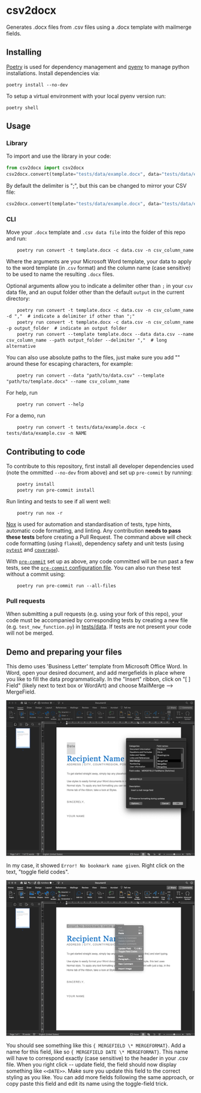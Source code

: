# csv2docx

Generates .docx files from .csv files using a .docx template with mailmerge fields.

## Installing

[Poetry](https://python-poetry.org/) is used for dependency management and
[pyenv](https://github.com/pyenv/pyenv) to manage python installations. Install dependencies via:

    poetry install --no-dev

To setup a virtual environment with your local pyenv version run:

    poetry shell

## Usage

### Library

To import and use the library in your code:

```python
from csv2docx import csv2docx
csv2docx.convert(template="tests/data/example.docx", data="tests/data/example.csv", name="NAME")
```
By default the delimiter is ";", but this can be changed to mirror your CSV file:

```python
csv2docx.convert(template="tests/data/example.docx", data="tests/data/example.csv", name="NAME", delimiter=",")
```

### CLI

Move your `.docx` template and `.csv data file` into the folder of this repo and run:

```shell
    poetry run convert -t template.docx -c data.csv -n csv_column_name
```

Where the arguments are your Microsoft Word template, your data to apply to the word template (in .`csv` format) and the column name (case sensitive) to be used to name the resulting `.docx` files.

Optional arguments allow you to indicate a delimiter other than `;` in your `csv` data file, and an ouput folder other than the default `output` in the current directory:

```shell
    poetry run convert -t template.docx -c data.csv -n csv_column_name -d ","  # indicate a delimiter if other than ";"
    poetry run convert -t template.docx -c data.csv -n csv_column_name -p output_folder  # indicate an output folder
    poetry run convert --template template.docx --data data.csv --name csv_column_name --path output_folder --delimiter ","  # long alternative
```

You can also use absolute paths to the files, just make sure you add "" around these for escaping characters, for example:

```shell
    poetry run convert --data "path/to/data.csv" --template "path/to/template.docx" --name csv_column_name
```

For help, run

```shell
    poetry run convert --help
```

For a demo, run

```shell
    poetry run convert -t tests/data/example.docx -c tests/data/example.csv -n NAME
```


## Contributing to code

To contribute to this repository, first install all developer dependencies used (note the ommitted `--no-dev` from above) and set up `pre-commit` by running:

```shell
    poetry install
    poetry run pre-commit install
```

Run linting and tests to see if all went well:

```shell
    poetry run nox -r
```

[Nox](https://nox.thea.codes/) is used for automation and standardisation of tests, type hints, automatic code formatting, and linting. Any contribution **needs to pass these tests** before creating a Pull Request. The command above will check code formatting (using `flake8`), dependency safety and unit tests (using [`pytest`](https://docs.pytest.org/en/latest/) and [`coverage`](https://coverage.readthedocs.io/)).

With [`pre-commit`](https://pre-commit.com/) set up as above, any code committed will be run past a few tests, see the [`pre-commit` configuration file](.pre-commit-config.yaml). You can also run these test without a commit using:

```shell
    poetry run pre-commit run --all-files
```

### Pull requests
When submitting a pull requests (e.g. using your fork of this repo), your code must be accompanied by corresponding tests by creating a new file (e.g. `test_new_function.py`) in [tests/data](tests/data). If tests are not present your code will not be merged.

## Demo and preparing your files
This demo uses 'Business Letter' template from Microsoft Office Word. In Word, open your desired document, and add mergefields in place where you like to fill the data programmatically. In the "Insert" ribbon, click on "[ ] Field" (likely next to text box or WordArt) and choose MailMerge --> MergeField.

![Insert Field, Mailmerge, Mergefield](images/1_add_field.png)

In my case, it showed `Error! No bookmark name given`. Right click on the text, "toggle field codes".

![Rightcick, toggle field to show the fieldcode](images/2_toggle_field.png)

You should see something like this `{ MERGEFIELD \* MERGEFORMAT}`. Add a name for this field, like so `{ MERGEFIELD DATE \* MERGEFORMAT}`. This name will have to correspond exactly (case sensitive) to the header in your .csv file. When you right click -- update field, the field should now display something like `<<DATE>>`. Make sure you update this field to the correct styling as you like. You can add more fields following the same approach, or copy paste this field and edit its name using the toggle-field trick.
